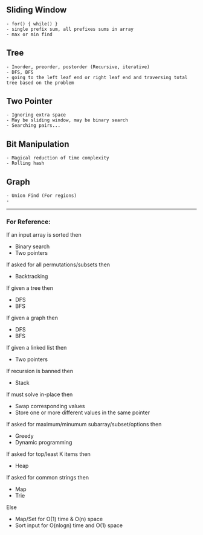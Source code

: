 ﻿## Sliding Window
	- for() { while() }
	- single prefix sum, all prefixes sums in array
	- max or min find

## Tree
	- Inorder, preorder, postorder (Recursive, iterative)
	- DFS, BFS
	- going to the left leaf end or right leaf end and traversing total tree based on the problem

## Two Pointer
	- Ignoring extra space
	- May be sliding window, may be binary search
	- Searching pairs...

## Bit Manipulation
	- Magical reduction of time complexity
	- Rolling hash

## Graph
	- Union Find (For regions)
	- 



-----------------------------------------------------------------
### For Reference:

If an input array is sorted then
  - Binary search
  - Two pointers

If asked for all permutations/subsets then
  - Backtracking

If given a tree then
  - DFS
  - BFS

If given a graph then
  - DFS
  - BFS

If given a linked list then
  - Two pointers

If recursion is banned then
  - Stack

If must solve in-place then
  - Swap corresponding values
  - Store one or more different values in the same pointer

If asked for maximum/minumum subarray/subset/options then
  - Greedy
  - Dynamic programming

If asked for top/least K items then
  - Heap

If asked for common strings then
  - Map
  - Trie

Else
  - Map/Set for O(1) time & O(n) space
  - Sort input for O(nlogn) time and O(1) space
